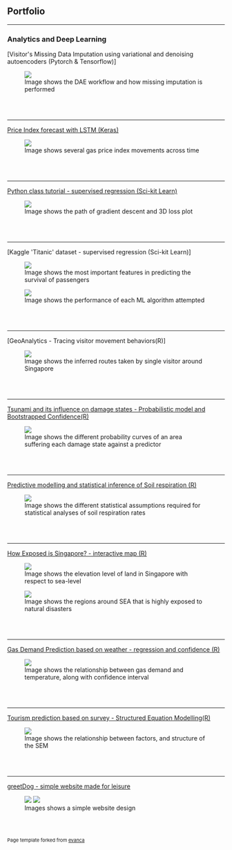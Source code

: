 ## Portfolio

---

### Analytics and Deep Learning 

[Visitor's Missing Data Imputation using variational and denoising autoencoders (Pytorch & Tensorflow)]

<figure>
  <img src="images/ranjit_DAE.png"/>
  <figcaption>Image shows the DAE workflow and how missing imputation is performed</figcaption>    
</figure>
<br>
<br>

---
[Price Index forecast with LSTM (Keras)](https://github.com/tchua004/Price-Index)

<figure>
  <img src="price_index_picture.png"/>
  <figcaption>Image shows several gas price index movements across time</figcaption>    
</figure>
<br>
<br>

---
[Python class tutorial - supervised regression (Sci-kit Learn)](https://github.com/tchua004/python_tutorial)


<figure>
  <img src="images/gradient_descent_plot.png"/>
  <figcaption>Image shows the path of gradient descent and 3D loss plot  </figcaption>    
</figure>
<br>
<br>

---
[Kaggle 'Titanic' dataset - supervised regression (Sci-kit Learn)]


<figure>
  <img src="images/titanic_1.png"/>
  <figcaption>Image shows the most important features in predicting the survival of passengers </figcaption>    
</figure>
<figure>
  <img src="images/titanic_2.png"/>
  <figcaption>Image shows the performance of each ML algorithm attempted </figcaption>    
</figure>
<br>
<br>

---
[GeoAnalytics - Tracing visitor movement behaviors(R)]

<figure>
  <img src="images/Geoanalytics_R.png"/>
  <figcaption>Image shows the inferred routes taken by single visitor around Singapore </figcaption>    
</figure>
<br>
<br>

---
[Tsunami and its influence on damage states - Probabilistic model and Bootstrapped Confidence(R)](https://github.com/tchua004/tsunami_predict_r_py)

<figure>
  <img src="images/tsunami_DS.jpeg"/>
  <figcaption>Image shows the different probability curves of an area suffering each damage state against a predictor </figcaption>    
</figure>
<br>
<br>

---
[Predictive modelling and statistical inference of Soil respiration (R)](https://github.com/tchua004/soil_respiration_r)

<figure>
  <img src="images/soil_res_plot.png"/>
  <figcaption>Image shows the different statistical assumptions required for statistical analyses of soil respiration rates </figcaption>    
</figure>
<br>
<br>

---
[How Exposed is Singapore? - interactive map (R)](https://github.com/tchua004/ureca_map_r)

<figure>
  <img src="images/singapore_ureca.png"/>
  <figcaption>Image shows the elevation level of land in Singapore with respect to sea-level </figcaption>    
</figure>
<figure>
  <img src="images/ureca.png"/>
  <figcaption>Image shows the regions around SEA that is highly exposed to natural disasters </figcaption>    
</figure>
<br>
<br>

---
[Gas Demand Prediction based on weather - regression and confidence (R)](https://github.com/tchua004/weather_prediction)

<figure>
  <img src="images/gas_demand.png"/>
  <figcaption>Image shows the relationship between gas demand and temperature, along with confidence interval </figcaption>    
</figure>
<br>
<br>

---
[Tourism prediction based on survey - Structured Equation Modelling(R)](https://github.com/tchua004/japan_tourist)

<figure>
  <img src="images/sem.png"/>
  <figcaption>Image shows the relationship between factors, and structure of the SEM </figcaption>    
</figure>
<br>
<br>

---
[greetDog - simple website made for leisure](https://github.com/tchua004/greetDog)

<figure>
  <img src="images/greetdog_home.png"/>
  <img src="images/greetdog_about.png"/>
  <figcaption>Images shows a simple website design </figcaption>    
</figure>
<br>
<br>

<p style="font-size:11px">Page template forked from <a href="https://github.com/evanca/quick-portfolio">evanca</a></p>
<!-- Remove above link if you don't want to attibute -->
